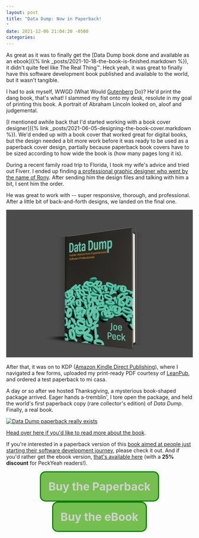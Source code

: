```yaml
---
layout: post
title: "Data Dump: Now in Paperback!
"
date: 2021-12-06 21:04:20 -0500
categories:
---
```


<style>
  .get-the-book {
    border: 3px solid green;
    border-radius: 15px;
    font-size: 30px;
    text-decoration: none;
    padding: 20px;
    display: inline-block;
    background-color: #75bf50;
    font-weight: bold;
  }

  .get-the-book:hover {
    text-decoration: none;
    background-color: #569537;
    box-shadow: 0 0 15px green;
  }

  @-webkit-keyframes color_change {
    from { color: #CCC; }
    to { color: white; }
  }
  @-moz-keyframes color_change {
    from { color: #CCC; }
    to { color: white; }
  }
  @-ms-keyframes color_change {
    from { color: #CCC; }
    to { color: white; }
  }
  @-o-keyframes color_change {
    from { color: #CCC; }
    to { color: white; }
  }
  @keyframes color_change {
    from { color: #CCC; }
    to { color: white; }
  }

  .blinky {
    -webkit-animation: color_change 1s infinite alternate;
    -moz-animation: color_change 1s infinite alternate;
    -ms-animation: color_change 1s infinite alternate;
    -o-animation: color_change 1s infinite alternate;
    animation: color_change 1s infinite alternate;
  }
</style>

As great as it was to finally get the [Data Dump book done and available as an ebook]({% link _posts/2021-10-18-the-book-is-finished.markdown %}), it didn't quite feel like The Real Thing™. Heck yeah, it was great to finally have this software development book published and available to the world, but it wasn't tangible.

I had to ask myself, WWGD (What Would [Gutenberg](https://en.wikipedia.org/wiki/Johannes_Gutenberg#Printing_press) Do)? He'd print the dang book, that's what! I slammed my fist onto my desk, resolute in my goal of printing this book. A portrait of Abraham Lincoln looked on, aloof and judgemental.

[I mentioned awhile back that I'd started working with a book cover designer]({% link _posts/2021-06-05-designing-the-book-cover.markdown %}). We'd ended up with a book cover that worked great for digital books, but the design needed a bit more work before it was ready to be used as a paperback cover design, partially because paperback book covers have to be sized according to how wide the book is (how many pages long it is).

During a recent family road trip to Florida, I took my wife's advice and tried out Fiverr. I ended up finding [a professional graphic designer who went by the name of Rony](https://www.fiverr.com/rony8666). After sending him the design files and talking with him a bit, I sent him the order.

He was great to work with -- super responsive, thorough, and professional. After a little bit of back-and-forth designs, we landed on the final one.

<!-- <div class="parrot-de-fiesta"> -->
  <img src="/assets/images/3d-data-dump-book-cover-front.jpg" alt="3D Data Dump book cover" title="Oh dang, a 3D book cover!"/>
<!-- </div> -->

After that, it was on to KDP ([Amazon Kindle Direct Publishing](https://kdp.amazon.com)), where I navigated a few forms, uploaded my print-ready PDF courtesy of [LeanPub](https://leanpub.com/datadump/), and ordered a test paperback to mi casa.

A day or so after we hosted Thanksgiving, a mysterious book-shaped package arrived. Eager hands a-tremblin', I tore open the package, and held the world's first paperback copy (rare collector's edition) of _Data Dump_. Finally, a real book.

<a href="https://www.amazon.com/Data-Dump-Experienced-Software-Professionals/dp/B09MC4WY5M/">
<img src="/assets/images/data-dump-paperback.png" alt="Data Dump paperback really exists" title="World's first paperback copy of Data Dump (Collector's Edition)"/>
</a>

<a href="{{ 'datadump.html' | absolute_url }}">Head over here if you'd like to read more about the book</a>.

If you're interested in a paperback version of this [book aimed at people just starting their software development journey](https://www.amazon.com/Data-Dump-Experienced-Software-Professionals/dp/B09MC4WY5M/), please check it out. And if you'd rather get the ebook version, [that's available here](https://peckyeah.gumroad.com/l/datadump/peckyeah25) (with a **25% discount** for PeckYeah readers!).

<div style="text-align: center;width: 100%">
  <a href="https://www.amazon.com/Data-Dump-Experienced-Software-Professionals/dp/B09MC4WY5M/" target="_blank" class="get-the-book blinky">
    Buy the Paperback
  </a>

  <a href="https://peckyeah.gumroad.com/l/datadump/peckyeah25" target="_blank" class="get-the-book blinky">
    Buy the eBook
  </a>
</div>

